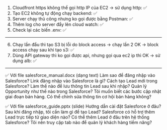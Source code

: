1. Cloudfront https không thể gọi http IP của EC2
   -> sử dụng http: ✅
2. Tạo EC2 không tự động chạy backend: ✅
3. Server chạy thủ công nhưng ko gọi được bằng Postman: ✅
4. Thêm log cho server đẩy lên cloud watch: ✅
5. Check lại các biến .env: ✅

---

6. Chạy lần đẩu thì tạo S3 bị lỗi do block access
   -> chạy lần 2 OK
   -> block access chạy sau khi tạo s3: ✅
7. Dùng API gateway thì ko gọi được api, nhưng gọi qua ec2 ip thì OK
   -> sử dụng alb: ✅

---

✅ Với file salesforce_manual.docx (dạng text)
Làm sao để đăng nhập vào Salesforce?
Link đăng nhập vào Salesforce là gì?
Cách tạo Lead mới trong Salesforce?
Làm thế nào để lưu thông tin Lead sau khi nhập?
Quản lý Opportunity như thế nào trong Salesforce?
Tôi muốn biết các bước cập nhật giai đoạn bán hàng.
Có thể chỉnh sửa thông tin cơ hội bán hàng không?

✅ Với file salesforce_guide.pptx (slide)
Hướng dẫn cài đặt Salesforce ở đâu?
Sau khi đăng nhập, tôi cần làm gì để tạo Lead?
Salesforce có hỗ trợ thêm Lead trực tiếp từ giao diện nào?
Có thể thêm Lead ở đâu trên hệ thống Salesforce?
Tôi nên truy cập tab nào để quản lý khách hàng tiềm năng?
